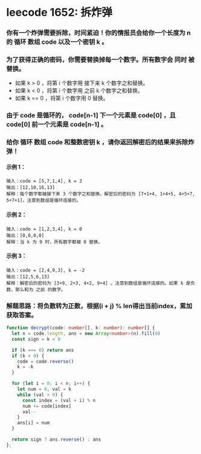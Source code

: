 # leecode 1652: 拆炸弹

### 你有一个炸弹需要拆除，时间紧迫！你的情报员会给你一个长度为 n 的 循环 数组 code 以及一个密钥 k 。

### 为了获得正确的密码，你需要替换掉每一个数字。所有数字会 同时 被替换。

* 如果 k > 0 ，将第 i 个数字用 接下来 k 个数字之和替换。
* 如果 k < 0 ，将第 i 个数字用 之前 k 个数字之和替换。
* 如果 k == 0 ，将第 i 个数字用 0 替换。
### 由于 code 是循环的， code[n-1] 下一个元素是 code[0] ，且 code[0] 前一个元素是 code[n-1] 。

### 给你 循环 数组 code 和整数密钥 k ，请你返回解密后的结果来拆除炸弹！

#### 示例 1：
```
输入：code = [5,7,1,4], k = 3
输出：[12,10,16,13]
解释：每个数字都被接下来 3 个数字之和替换。解密后的密码为 [7+1+4, 1+4+5, 4+5+7, 5+7+1]。注意到数组是循环连接的。
```
#### 示例 2：
```
输入：code = [1,2,3,4], k = 0
输出：[0,0,0,0]
解释：当 k 为 0 时，所有数字都被 0 替换。
```
#### 示例 3：
```
输入：code = [2,4,9,3], k = -2
输出：[12,5,6,13]
解释：解密后的密码为 [3+9, 2+3, 4+2, 9+4] 。注意到数组是循环连接的。如果 k 是负数，那么和为 之前 的数字。
```

### 解题思路：将负数转为正数，根据(i + j) % len得出当前index，累加获取答案。
```ts
function decrypt(code: number[], k: number): number[] {
  let n = code.length, ans = new Array<number>(n).fill(0)
  const sign = k < 0

  if (k === 0) return ans
  if (k < 0) {
    code = code.reverse()
    k = -k
  }

  for (let i = 0; i < n; i++) {
    let num = 0, val = k
    while (val > 0) {
      const index = (val + i) % n
      num += code[index]
      val--
    }
    ans[i] = num
  }

  return sign ? ans.reverse() : ans
};
```
